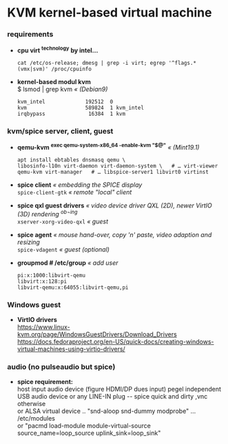 # KVM kernel-based virtual machine
### requirements

+ **cpu virt <sup>technology</sup> by intel…**
  
  ```
  cat /etc/os-release; dmesg | grep -i virt; egrep '^flags.*(vmx|svm)' /proc/cpuinfo
  ```


+ **kernel-based modul kvm**  
  $ lsmod | grep kvm _« (Debian9)_
  
  ```
  kvm_intel             192512  0
  kvm                   589824  1 kvm_intel
  irqbypass              16384  1 kvm
  ```


### kvm\/spice server, client, guest

+ **qemu-kvm <sup>exec qemu-system-x86_64 -enable-kvm "$@"</sup>** _« (Mint19.1)_
  
  ```
  apt install ebtables dnsmasq qemu \
  libosinfo-l10n virt-daemon virt-daemon-system \   # … virt-viewer
  qemu-kvm virt-manager   # … libspice-server1 libvirt0 virtinst
  ```


+ **spice client** _« embedding the SPICE display_  
  `spice-client-gtk` _« remote "local" client_


+ **spice qxl guest drivers** _« video device driver QXL \(2D\), newer VirtIO \(3D\) rendering <sup>ob¬ing</sup>_  
  `xserver-xorg-video-qxl` _« guest_


+ **spice agent** _« mouse hand-over, copy 'n' paste, video adaption and resizing_  
  `spice-vdagent` _« guest \(optional\)_


+ **groupmod   # /etc/group** _« add user_
  
  ```
  pi:x:1000:libvirt-qemu
  libvirt:x:128:pi
  libvirt-qemu:x:64055:libvirt-qemu,pi
  ```


### Windows guest

+ **VirtIO drivers**  
  https://www.linux-kvm.org/page/WindowsGuestDrivers/Download_Drivers  
  https://docs.fedoraproject.org/en-US/quick-docs/creating-windows-virtual-machines-using-virtio-drivers/


### audio (no pulseaudio but spice)

+ **spice requirement:**  
  host input audio device \(figure HDMI\/DP dues input\) pegel independent  
  USB audio device or any LINE-IN plug -- spice quick and dirty ,vnc otherwise  
  or ALSA virtual device .. "snd-aloop snd-dummy modprobe" ... \/etc\/modules  
  or "pacmd load-module module-virtual-source source_name=loop_source uplink_sink=loop_sink"